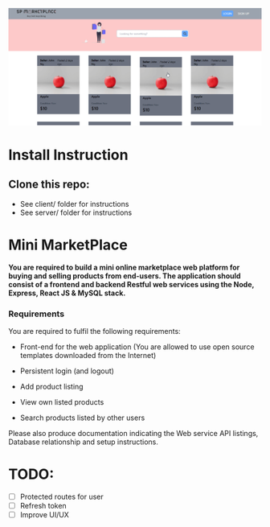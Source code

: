 ![Screenshot](screenshot.gif)

# Install Instruction

## Clone this repo:

- See client/ folder for instructions
- See server/ folder for instructions

# Mini MarketPlace

**You are required to build a mini online marketplace web platform for buying and selling products from end-users. The application should consist of a frontend and backend Restful web services using the Node, Express, React JS & MySQL stack.**

### Requirements

You are required to fulfil the following requirements:

- Front-end for the web application (You are allowed to use open source templates downloaded from the Internet)

- Persistent login (and logout)

- Add product listing

- View own listed products

- Search products listed by other users

Please also produce documentation indicating the Web service API listings, Database relationship and setup instructions.

# TODO:

- [ ] Protected routes for user
- [ ] Refresh token
- [ ] Improve UI/UX
